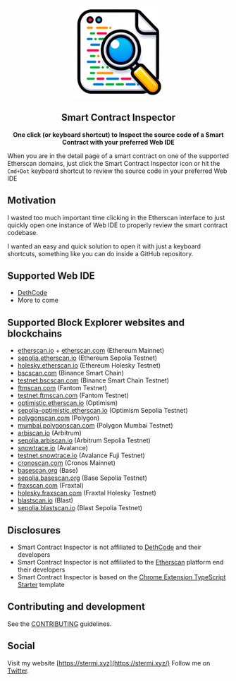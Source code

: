 <p align="center">
  <br />
  <img src="docs/logo.png" width="200" alt="">
  <br />
  <h2 align="center">Smart Contract Inspector</h2>
  <p align="center"><strong>One click (or keyboard shortcut) to Inspect the source code of a Smart Contract with your preferred Web IDE</strong></p>
  <p>When you are in the detail page of a smart contract on one of the supported Etherscan domains, just click the Smart Contract Inspector icon or hit the <code>Cmd+Dot</code> keyboard shortcut to review the source code in your preferred Web IDE</p>
</p>

## Motivation

I wasted too much important time clicking in the Etherscan interface to just quickly open one instance of Web IDE to properly review the smart contract codebase.

I wanted an easy and quick solution to open it with just a keyboard shortcuts, something like you can do inside a GitHub repository.

## Supported Web IDE

- [DethCode](https://github.com/dethcrypto/dethcode)
- More to come

## Supported Block Explorer websites and blockchains

- [etherscan.io](https://etherscan.io/) + [etherscan.com](https://etherscan.com/) (Ethereum Mainnet)
- [sepolia.etherscan.io](https://sepolia.etherscan.io/) (Ethereum Sepolia Testnet)
- [holesky.etherscan.io](https://holesky.etherscan.io/) (Ethereum Holesky Testnet)
- [bscscan.com](https://bscscan.com/) (Binance Smart Chain)
- [testnet.bscscan.com](https://testnet.bscscan.com/) (Binance Smart Chain Testnet)
- [ftmscan.com](https://ftmscan.com/) (Fantom Testnet)
- [testnet.ftmscan.com](https://testnet.ftmscan.com/) (Fantom Testnet)
- [optimistic.etherscan.io](https://optimistic.etherscan.io/) (Optimism)
- [sepolia-optimistic.etherscan.io](https://sepolia-optimistic.etherscan.io/) (Optimism Sepolia Testnet)
- [polygonscan.com](https://polygonscan.com/) (Polygon)
- [mumbai.polygonscan.com](https://mumbai.polygonscan.com/) (Polygon Mumbai Testnet)
- [arbiscan.io](https://arbiscan.io/) (Arbitrum)
- [sepolia.arbiscan.io](https://sepolia.arbiscan.io/) (Arbitrum Sepolia Testnet)
- [snowtrace.io](https://snowtrace.io/) (Avalance)
- [testnet.snowtrace.io](https://testnet.snowtrace.io/) (Avalance Fuji Testnet)
- [cronoscan.com](https://cronoscan.com/) (Cronos Mainnet)
- [basescan.org](https://basescan.org/) (Base)
- [sepolia.basescan.org](https://sepolia.basescan.org/) (Base Sepolia Testnet)
- [fraxscan.com](https://fraxscan.com/) (Fraxtal)
- [holesky.fraxscan.com](https://holesky.fraxscan.com/) (Fraxtal Holesky Testnet)
- [blastscan.io](https://blastscan.io/) (Blast)
- [sepolia.blastscan.io](https://sepolia.blastscan.io/) (Blast Sepolia Testnet)

## Disclosures

- Smart Contract Inspector is not affiliated to [DethCode](https://github.com/dethcrypto/dethcode) and their developers
- Smart Contract Inspector is not affiliated to the [Etherscan](https://etherscan.io) platform end their developers
- Smart Contract Inspector is based on the [Chrome Extension TypeScript Starter](https://github.com/chibat/chrome-extension-typescript-starter) template

## Contributing and development

See the [CONTRIBUTING](CONTRIBUTING.md) guidelines.

## Social

Visit my website [https://stermi.xyz](https://stermi.xyz/)
Follow me on [Twitter](https://twitter.com/StErMi).
